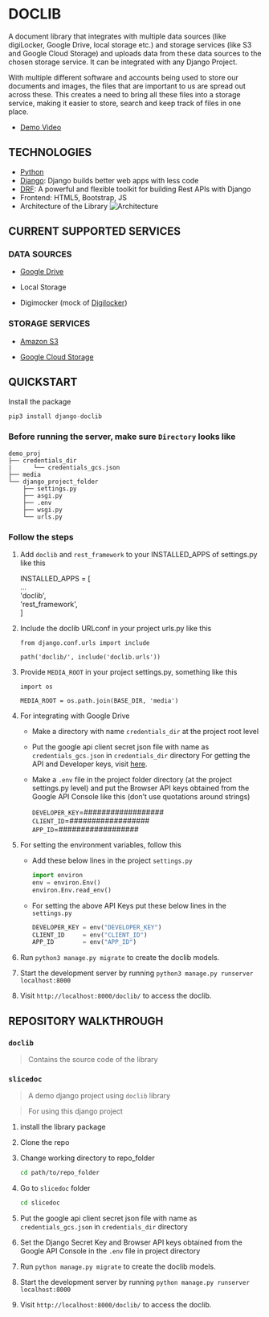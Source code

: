 # DOCLIB

A document library that integrates with multiple data sources (like digiLocker, Google Drive, local storage etc.) and storage services (like S3 and Google Cloud Storage) and uploads data from these data sources to the chosen storage service. It can be integrated with any Django Project.

With multiple different software and accounts being used to store our documents and images, the files that are important to us are spread out across these. This creates a need to bring all these files into a storage service, making it easier to store, search and keep track of files in one place.

* [Demo Video](https://www.youtube.com/watch?v=0J5P3T5QxM8&ab_channel=DharmeshSingh)

## **TECHNOLOGIES**

* [Python](https://www.python.org/)
* [Django](https://www.djangoproject.com/): Django builds better web apps with less code
* [DRF](www.django-rest-framework.org/): A powerful and flexible toolkit for building Rest APIs with Django
* Frontend: HTML5, Bootstrap, JS
* Architecture of the Library
![Architecture](https://drive.google.com/uc?export=view&id=1klItD0DEG-0b9NExLGSS_QUkOwYDNs8v)

## **CURRENT SUPPORTED SERVICES**

### DATA SOURCES

* [Google Drive](https://www.google.com/intl/en_in/drive/)

* Local Storage

* Digimocker (mock of [Digilocker](https://digilocker.gov.in/))

### STORAGE SERVICES

* [Amazon S3](https://aws.amazon.com/s3/)

* [Google Cloud Storage](https://cloud.google.com/storage)

## **QUICKSTART**

Install the package  

```py
pip3 install django-doclib
```

### Before running the server, make sure ```Directory``` looks like

```
demo_proj
├── credentials_dir
|      └── credentials_gcs.json
├── media
└── django_project_folder
    ├── settings.py
    ├── asgi.py
    ├── .env
    ├── wsgi.py
    └── urls.py
```

### Follow the steps

1. Add ``doclib`` and ``rest_framework`` to your INSTALLED_APPS of settings.py like this

    INSTALLED_APPS = [  
        ...  
        'doclib',  
        'rest_framework',  
    ]

2. Include the doclib URLconf in your project urls.py like this

    ```from django.conf.urls import include```

    ``path('doclib/', include('doclib.urls'))``

3. Provide ``MEDIA_ROOT`` in your project settings.py, something like this
    
    ```import os```

    ``MEDIA_ROOT = os.path.join(BASE_DIR, 'media')``

4. For integrating with Google Drive

    * Make a directory with name ``credentials_dir`` at the project root level

    * Put the google api client secret json file with name as ``credentials_gcs.json`` in ``credentials_dir`` directory
    For getting the API and Developer keys, visit [here](https://cloud.google.com/docs/authentication/production#create_service_account).

    * Make a ``.env`` file in the project folder directory (at the project settings.py level) and put the Browser API keys obtained from the Google API Console like this (don’t use quotations around strings)

        ``DEVELOPER_KEY``=##################  
        ``CLIENT_ID``=##################  
        ``APP_ID``=##################

5. For setting the environment variables, follow this

    * Add these below lines in the project ``settings.py``

        ```py
        import environ
        env = environ.Env()
        environ.Env.read_env()
        ```

    * For setting the above API Keys put these below lines in the ``settings.py``

        ```py
        DEVELOPER_KEY = env("DEVELOPER_KEY")
        CLIENT_ID     = env("CLIENT_ID")
        APP_ID        = env("APP_ID")
        ```

6. Run ``python3 manage.py migrate`` to create the doclib models.

7. Start the development server by running ``python3 manage.py runserver localhost:8000``

8. Visit ``http://localhost:8000/doclib/`` to access the doclib.

## **REPOSITORY WALKTHROUGH**

### ``doclib``

> Contains the source code of the library  

### ``slicedoc``

> A demo django project using ``doclib`` library

> For using this django project

1. install the library package

2. Clone the repo

3. Change working directory to repo_folder

    ```sh
    cd path/to/repo_folder
    ```

4. Go to ``slicedoc`` folder

    ```sh
    cd slicedoc
    ```

5. Put the google api client secret json file with name as ``credentials_gcs.json`` in ``credentials_dir`` directory

6. Set the Django Secret Key and Browser API keys obtained from the Google API Console in the ``.env`` file in project directory

7. Run ``python manage.py migrate`` to create the doclib models.

8. Start the development server by running ``python manage.py runserver localhost:8000``

9. Visit ``http://localhost:8000/doclib/`` to access the doclib.
